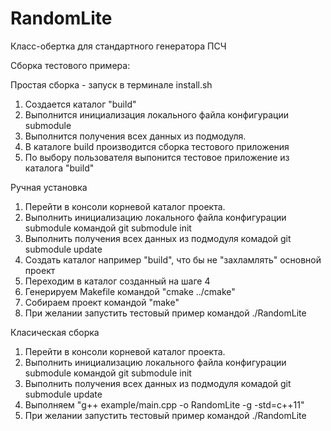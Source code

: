 # RandomLite

Класс-обертка для стандартного генератора ПСЧ

Сборка тестового примера:

  Простая сборка - запуск в терминале install.sh

   1. Создается каталог "build"
   2. Выполнится инициализация локального файла конфигурации submodule
   3. Выполнится получения всех данных из подмодуля.
   4. В каталоге build производится сборка тестового приложения
   5. По выбору пользователя выпонится тестовое приложение из каталога "build"

  Ручная установка
   1. Перейти в консоли корневой каталог проекта.
   2. Выполнить инициализацию  локального файла конфигурации submodule командой 
           git submodule init
   3. Выполнить получения всех данных из подмодуля комадой
           git submodule update
   4. Создать каталог например "build", что бы не "захламлять" основной проект
   5. Переходим в каталог созданный на шаге 4
   6. Генерируем Makefile командой "cmake ../cmake"
   7. Собираем проект командой "make"
   8. При желании запустить тестовый пример командой ./RandomLite

  Класическая сборка
   1. Перейти в консоли корневой каталог проекта.
   2. Выполнить инициализацию  локального файла конфигурации submodule командой 
           git submodule init
   3. Выполнить получения всех данных из подмодуля комадой
           git submodule update
   4. Выполняем "g++ example/main.cpp -o RandomLite -g -std=c++11"
   5. При желании запустить тестовый пример командой ./RandomLite
